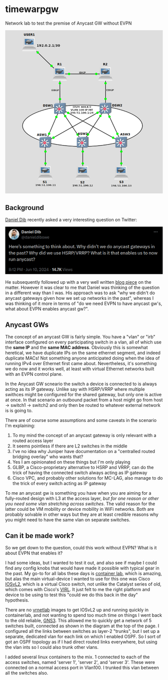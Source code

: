 # timewarpgw
Network lab to test the premise of Anycast GW without EVPN

![topology](https://raw.githubusercontent.com/topranks/timewarpgw/main/timewarp.png)


## Background

[Daniel Dib](https://x.com/danieldibswe) recently asked a very interesting question on Twitter:

![twitter question](https://raw.githubusercontent.com/topranks/timewarpgw/main/twitterq.png)

He subsequently followed up with a very well written [blog piece](https://lostintransit.se/2024/06/25/why-didnt-we-have-anycast-gateways-before-vxlan/) on the matter.  However it was clear to me that Daniel was thinking of the question in a different way than I was.  His approach was to ask "why we didn't do anycast gateways given how we set up networks in the past", whereas I was thinking of it more in terms of "do we need EVPN to have anycast gw's, what about EVPN enables anycast gw?".

## Anycast GWs

The concept of an anycast GW is fairly simple.  You have a "vlan" or "irb" interface configured on every participating switch in a vlan, all of which use the **same IP** and the **same MAC address**.  Obviously this is somewhat heretical, we have duplicate IPs on the same ethernet segment, and indeed duplicate MACs!  Not something anyone anticipated doing when the idea of running IPv4 over Ethernet first came about.  Nevertheless, it's something we do now and it works well, at least with virtual Ethernet networks built with an EVPN control plane.

In the Anycast GW scneario the switch a device is connected to is always acting as its IP gateway.  Unlike say with HSRP/VRRP where multiple swithces might be configured for the shared gateway, but only one is active at once.  In that scenario an outbound packet from a host might go from host -> switch1 -> switch2 and only then be routed to whatever external network is is going to.

There are of course some assumptions and some caveats in the scenario I'm explaining:

1) To my mind the concept of an anycast gateway is only relevant with a routed access layer
2) It seems pointless if there are L2 switches in the middle
4) I've no idea why Juniper have documentation on a "centralled routed bridging overlay" who wants that?
5) Yes I am opinionated on these things but I'm only playing
6) GLBP, a Cisco-proprietary alternative to HSRP and VRRP, can do the trick of having the connected switch always acting as IP gateway
7) Cisco VPC, and probably other solutions for MC-LAG, also manage to do the trick of every switch acting as IP gateway

To me an anycast gw is something you have when you are aiming for a fully-routed design with L3 at the access layer, _but for one reason or other you need some vlan stretching across switches_.  The valid reason for the latter could be VM mobility or device mobility in WiFi networks.  Both are probably solvable in other ways but they are at least credible reasons why you might need to have the same vlan on separate switches.

## Can it be made work?

So we get down to the question, could this work without EVPN?  What is it about EVPN that enables it?

I had some ideas, but I wanted to test it out, and also see if maybe I could find any config knobs that would have made it possible with typical gear in the past.  My go-to for all labs these days is [container lab](https://containerlab.dev/), which is amazing, but alas the main virtual-device I wanted to use for this one was Cisco [IOSvL2](https://docs.gns3.com/docs/using-gns3/beginners/switching-and-gns3/#iosvl2), which is a virtual Cisco switch, not unlike the Catalyst series of old, which comes with Cisco's [VIRL](https://learningnetwork.cisco.com/s/virl).  It just felt to me the right platform and device to be using to test this "could we do this back in the day" hypothesis.

There are no [vrnetlab](https://github.com/vrnetlab/vrnetlab) images to get IOSvL2 up and running quickly in containerlab, and not wanting to spend too much time on things I went back to the old reliable, [GNS3](https://www.gns3.com/).  This allowed me to quickly get a network of 5 switches built, connected as shown in the diagram at the top of the page.  I configured all the links between switches as layer-2 "trunks", but I set up a separate, dedicated vlan for each link on which I enabled OSPF.  So I sort of got an OSPF topology as if I had direct routed links everywhere, but using the vlan ints so I could also trunk other vlans.

I added several linux containers to the mix.  1 connected to each of the access switches, named 'server 1', 'server 2', and 'server 3'.  These were connected on a normal access port in Vlan100.  I trunked this vlan between all the switches also.  
